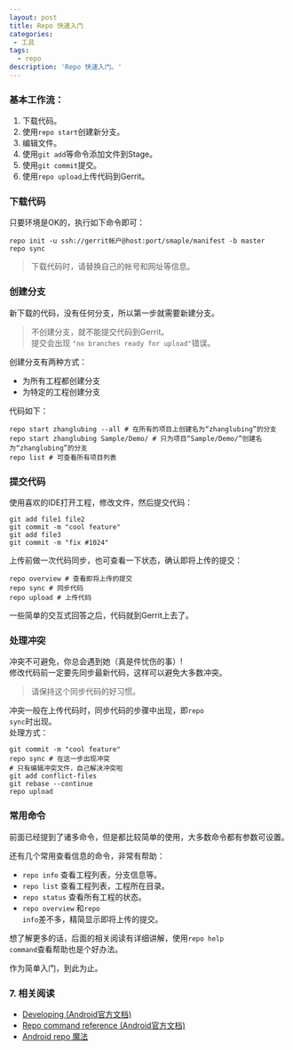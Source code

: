 ```yaml
---
layout: post
title: Repo 快速入门
categories:
 - 工具
tags:
  - repo
description: 'Repo 快速入门。'
---
```


### 基本工作流：

1. 下载代码。
2. 使用<code>repo start</code>创建新分支。
3. 编辑文件。
4. 使用<code>git add</code>等命令添加文件到Stage。
5. 使用<code>git commit</code>提交。
6. 使用<code>repo upload</code>上传代码到Gerrit。

### 下载代码

只要环境是OK的，执行如下命令即可：

    repo init -u ssh://gerrit帐户@host:port/smaple/manifest -b master
    repo sync

> 下载代码时，请替换自己的帐号和网址等信息。

### 创建分支

新下载的代码，没有任何分支，所以第一步就需要新建分支。

> 不创建分支，就不能提交代码到Gerrit。  
> 提交会出现 <code>"no branches ready for upload"</code>错误。

创建分支有两种方式：

+ 为所有工程都创建分支
+ 为特定的工程创建分支

代码如下：

    repo start zhanglubing --all # 在所有的项目上创建名为“zhanglubing”的分支 
    repo start zhanglubing Sample/Demo/ # 只为项目“Sample/Demo/”创建名为“zhanglubing”的分支
    repo list # 可查看所有项目列表

### 提交代码

使用喜欢的IDE打开工程，修改文件，然后提交代码：

    git add file1 file2
    git commit -m "cool feature"
    git add file3
    git commit -m "fix #1024"

上传前做一次代码同步，也可查看一下状态，确认即将上传的提交：

    repo overview # 查看即将上传的提交
    repo sync # 同步代码
    repo upload # 上传代码

一些简单的交互式回答之后，代码就到Gerrit上去了。

### 处理冲突

冲突不可避免，你总会遇到她（真是件忧伤的事）!  
修改代码前一定要先同步最新代码，这样可以避免大多数冲突。  

> 请保持这个同步代码的好习惯。

冲突一般在上传代码时，同步代码的步骤中出现，即<code>repo sync</code>时出现。  
处理方式：

    git commit -m "cool feature"
    repo sync # 在这一步出现冲突
    # 只有编辑冲突文件，自己解决冲突啦
    git add conflict-files
    git rebase --continue
    repo upload

### 常用命令

前面已经提到了诸多命令，但是都比较简单的使用，大多数命令都有参数可设置。

还有几个常用查看信息的命令，非常有帮助：

+ <code>repo info</code> 查看工程列表，分支信息等。
+ <code>repo list</code> 查看工程列表，工程所在目录。
+ <code>repo status</code> 查看所有工程的状态。
+ <code>repo overview</code> 和<code>repo info</code>差不多，精简显示即将上传的提交。

想了解更多的话，后面的相关阅读有详细讲解，使用<code>repo help command</code>查看帮助也是个好办法。

作为简单入门，到此为止。

### 7. 相关阅读


+ [Developing (Android官方文档)](http://source.android.com/source/developing.html)
+ [Repo command reference (Android官方文档)](http://source.android.com/source/using-repo.html)
+ [Android repo 魔法](http://www.worldhello.net/2010/08/31/1915.html)

